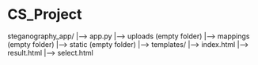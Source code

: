 # CS_Project

steganography_app/
  |--> app.py
  |--> uploads (empty folder)
  |--> mappings (empty folder)
  |--> static (empty folder)
  |--> templates/
            |--> index.html
            |--> result.html
            |--> select.html
            
